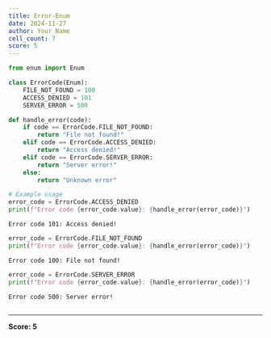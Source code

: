 ```yaml
---
title: Error-Enum
date: 2024-11-27
author: Your Name
cell_count: 7
score: 5
---
```


```python
from enum import Enum
```


```python
class ErrorCode(Enum):
    FILE_NOT_FOUND = 100
    ACCESS_DENIED = 101
    SERVER_ERROR = 500
```


```python
def handle_error(code):
    if code == ErrorCode.FILE_NOT_FOUND:
        return "File not found!"
    elif code == ErrorCode.ACCESS_DENIED:
        return "Access denied!"
    elif code == ErrorCode.SERVER_ERROR:
        return "Server error!"
    else:
        return "Unknown error"
```


```python
# Example usage
error_code = ErrorCode.ACCESS_DENIED
print(f"Error code {error_code.value}: {handle_error(error_code)}")
```

    Error code 101: Access denied!



```python
error_code = ErrorCode.FILE_NOT_FOUND
print(f"Error code {error_code.value}: {handle_error(error_code)}")
```

    Error code 100: File not found!



```python
error_code = ErrorCode.SERVER_ERROR
print(f"Error code {error_code.value}: {handle_error(error_code)}")
```

    Error code 500: Server error!



```python

```


---
**Score: 5**
